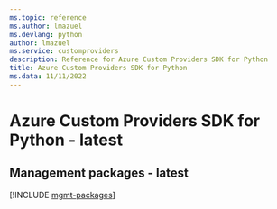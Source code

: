 ```yaml
---
ms.topic: reference
ms.author: lmazuel
ms.devlang: python
author: lmazuel
ms.service: customproviders
description: Reference for Azure Custom Providers SDK for Python
title: Azure Custom Providers SDK for Python
ms.data: 11/11/2022
---
```

# Azure Custom Providers SDK for Python - latest

## Management packages - latest
[!INCLUDE [mgmt-packages](custom-providers-mgmt-index.md)]